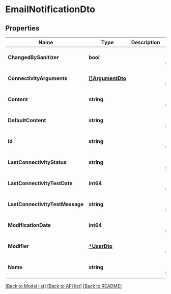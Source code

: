 # EmailNotificationDto

## Properties
Name | Type | Description | Notes
------------ | ------------- | ------------- | -------------
**ChangedBySanitizer** | **bool** |  | [optional] [default to null]
**ConnectivityArguments** | [**[]ArgumentDto**](ArgumentDto.md) |  | [optional] [default to null]
**Content** | **string** |  | [optional] [default to null]
**DefaultContent** | **string** |  | [optional] [default to null]
**Id** | **string** |  | [optional] [default to null]
**LastConnectivityStatus** | **string** |  | [optional] [default to null]
**LastConnectivityTestDate** | **int64** |  | [optional] [default to null]
**LastConnectivityTestMessage** | **string** |  | [optional] [default to null]
**ModificationDate** | **int64** |  | [optional] [default to null]
**Modifier** | [***UserDto**](UserDto.md) |  | [optional] [default to null]
**Name** | **string** |  | [optional] [default to null]

[[Back to Model list]](../README.md#documentation-for-models) [[Back to API list]](../README.md#documentation-for-api-endpoints) [[Back to README]](../README.md)


